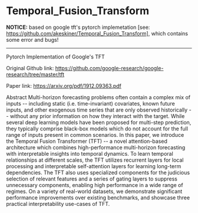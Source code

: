 # Temporal_Fusion_Transform

**NOTICE:** based on google tft's pytorch implemetation [see: https://github.com/akeskiner/Temporal_Fusion_Transform], which contains some error and bugs!

--------

Pytorch Implementation of Google's TFT

Original Github link: https://github.com/google-research/google-research/tree/master/tft

Paper link: https://arxiv.org/pdf/1912.09363.pdf

Abstract
Multi-horizon forecasting problems often contain a complex mix of inputs -- including static (i.e. time-invariant) covariates, known future inputs, and other exogenous time series that are only observed historically -- without any prior information on how they interact with the target. While several deep learning models have been proposed for multi-step prediction, they typically comprise black-box models which do not account for the full range of inputs present in common scenarios. In this paper, we introduce the Temporal Fusion Transformer (TFT) -- a novel attention-based architecture which combines high-performance multi-horizon forecasting with interpretable insights into temporal dynamics. To learn temporal relationships at different scales, the TFT utilizes recurrent layers for local processing and interpretable self-attention layers for learning long-term dependencies. The TFT also uses specialized components for the judicious selection of relevant features and a series of gating layers to suppress unnecessary components, enabling high performance in a wide range of regimes. On a variety of real-world datasets, we demonstrate significant performance improvements over existing benchmarks, and showcase three practical interpretability use-cases of TFT.

